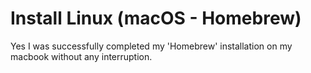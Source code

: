 # Install Linux (macOS - Homebrew) #
Yes I was successfully completed my 'Homebrew' installation on my macbook without any interruption.
